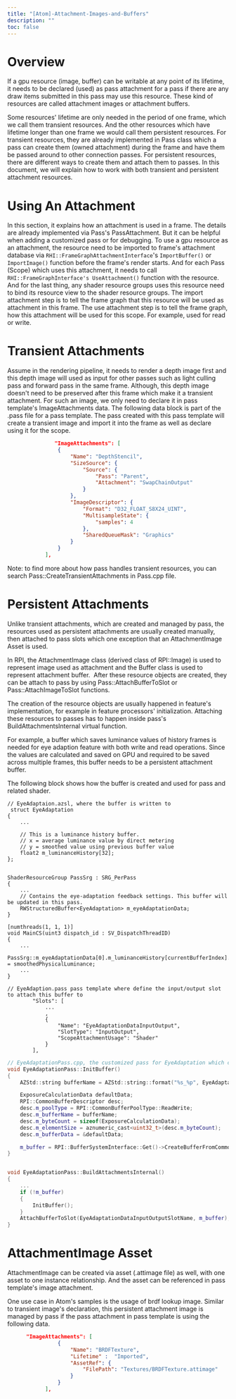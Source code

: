 ```yaml
---
title: "[Atom]-Attachment-Images-and-Buffers"
description: ""
toc: false
---
```


# Overview
If a gpu resource (image, buffer) can be writable at any point of its lifetime, it needs to be declared (used) as pass attachment for a pass if there are any draw items submitted in this pass may use this resource. These kind of resources are called attachment images or attachment buffers.</p><p>Some resources' lifetime are only needed in the period of one frame, which we call them transient resources. And the other resources which have lifetime longer than one frame we would call them persistent resources. For transient resources, they are already implemented in Pass class which a pass can create them (owned attachment) during the frame and have them be passed around to other connection passes. For persistent resources, there are different ways to create them and attach them to passes.
In this document, we will explain how to work with both transient and persistent attachment resources.
# Using An Attachment
In this section, it explains how an attachment is used in a frame. The details are already implemented via Pass's PassAttachment. But it can be helpful when adding a customized pass or for debugging.
To use a gpu resource as an attachment, the resource need to be imported to frame's attachment database via `RHI::FrameGraphAttachmentInterface`'s `ImportBuffer()` or `ImportImage()` function before the frame's render starts. And for each Pass (Scope) which uses this attachment, it needs to call `RHI::FrameGraphInterface's UseAttachment()` function with the resource. And for the last thing, any shader resource groups uses this resource need to bind its resource view to the shader resource groups.
The import attachment step is to tell the frame graph that this resource will be used as attachment in this frame. The use attachment step is to tell the frame graph, how this attachment will be used for this scope. For example, used for read or write.
# Transient Attachments
Assume in the rendering pipeline, it needs to render a depth image first and this depth image will used as input for other passes such as light culling pass and forward pass in the same frame. Although, this depth image doesn't need to be preserved after this frame which make it a transient attachment.
For such an image, we only need to declare it in pass template's ImageAttachments data. The following data block is part of the .pass file for a pass template. The pass created with this pass template will create a transient image and import it into the frame as well as declare using it for the scope.

```JSON
               "ImageAttachments": [
                {
                    "Name": "DepthStencil",
                    "SizeSource": {
                        "Source": {
                            "Pass": "Parent",
                            "Attachment": "SwapChainOutput"
                        }
                    },
                    "ImageDescriptor": {
                        "Format": "D32_FLOAT_S8X24_UINT",
                        "MultisampleState": {
                            "samples": 4
                        },
                        "SharedQueueMask": "Graphics"
                    }
                }
            ],
```
Note: to find more about how pass handles transient resources, you can search Pass::CreateTransientAttachments in Pass.cpp file.

# Persistent Attachments

Unlike transient attachments, which are created and managed by pass, the resources used as persistent attachments are usually created manually, then attached to pass slots which one exception that an AttachmentImage Asset is used. 

In RPI, the AttachmentImage class (derived class of RPI::Image) is used to represent image used as attachment and the Buffer class is used to represent attachment buffer.  After these resource objects are created, they can be attach to pass by using Pass::AttachBufferToSlot or Pass::AttachImageToSlot functions. 

The creation of the resource objects are usually happened in feature's implementation, for example in feature processors' initialization. Attaching these resources to passes has to happen inside pass's BuildAttachmentsInternal virtual function. 

For example, a buffer which saves luminance values of history frames is needed for eye adaption feature with both write and read operations. Since the values are calculated and saved on GPU and required to be saved across multiple frames, this buffer needs to be a persistent attachment buffer. 

The following block shows how the buffer is created and used for pass and related shader. 
```HLSL
// EyeAdaptaion.azsl, where the buffer is written to
 struct EyeAdaptation
{
	...

    // This is a luminance history buffer. 
    // x = average luminance value by direct metering
    // y = smoothed value using previous buffer value
    float2 m_luminanceHistory[32];
};


ShaderResourceGroup PassSrg : SRG_PerPass
{
    ...
    // Contains the eye-adaptation feedback settings. This buffer will be updated in this pass. 
    RWStructuredBuffer<EyeAdaptation> m_eyeAdaptationData;
}

[numthreads(1, 1, 1)]
void MainCS(uint3 dispatch_id : SV_DispatchThreadID)
{
    ...
	PassSrg::m_eyeAdaptationData[0].m_luminanceHistory[currentBufferIndex].y = smoothedPhysicalLuminance;
	...
}
```
```jsonc
// EyeAdaption.pass pass template where define the input/output slot to attach this buffer to
		"Slots": [
			...
			,
            {
            	"Name": "EyeAdaptationDataInputOutput",
                "SlotType": "InputOutput",
                "ScopeAttachmentUsage": "Shader"
            }
        ],

```
```Cpp
// EyeAdaptationPass.cpp, the customized pass for EyeAdaptation which creates the buffer and attach the buffer
void EyeAdaptationPass::InitBuffer()
{
	AZStd::string bufferName = AZStd::string::format("%s_%p", EyeAdaptationHistoryBufferBaseName, this);

	ExposureCalculationData defaultData;
	RPI::CommonBufferDescriptor desc;
	desc.m_poolType = RPI::CommonBufferPoolType::ReadWrite;
    desc.m_bufferName = bufferName;
    desc.m_byteCount = sizeof(ExposureCalculationData);
    desc.m_elementSize = aznumeric_cast<uint32_t>(desc.m_byteCount);
    desc.m_bufferData = &defaultData;

    m_buffer = RPI::BufferSystemInterface::Get()->CreateBufferFromCommonPool(desc);
}


void EyeAdaptationPass::BuildAttachmentsInternal()
{
	...
	if (!m_buffer)
	{
		InitBuffer();
	}
	AttachBufferToSlot(EyeAdaptationDataInputOutputSlotName, m_buffer);
}
```
# AttachmentImage Asset

AttachmentImage can be created via asset (.attimage file) as well, with one asset to one instance relationship. And the asset can be referenced in pass template's image attachment. 

One use case in Atom's samples is the usage of brdf lookup image. Similar to transient image's declaration, this persistent attachment image is managed by pass if the pass attachment in pass template is using the following data. 
```JSON
	  "ImageAttachments": [
                {
                    "Name": "BRDFTexture",
                    "Lifetime" :  "Imported",
                    "AssetRef": {
                        "FilePath": "Textures/BRDFTexture.attimage"
                    }
                }
            ],
```
